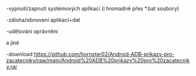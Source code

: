 -vypnutí/zapnutí systémových aplikací (i hromadně přes *.bat soubory)

-záloha/obnovení aplikací+dat

-udělování oprávnění

a jiné

-download
https://github.com/hornster02/Android-ADB-prikazy-pro-zacatecniky/raw/main/Android%20ADB%20prikazy%20pro%20zacatecniky.rar
